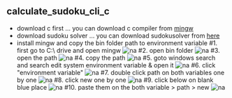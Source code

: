 ## calculate_sudoku_cli_c
- download c first ... you can download c compiler from [mingw](https://www.mingw-w64.org/downloads/)
- download sudoku solver ... you can download sudokusolver from [here](https://github.com/mdibrahim1809/calculate_sudoku_cli_c/archive/refs/heads/main.zip)
- install mingw and copy the bin folder path to environment variable
#1. first go to C:\ drive and open mingw
![na](https://github.com/mdibrahim1809/calculate_sudoku_cli_c/blob/main/Screenshot%202024-08-27%20234412.png)
#2. open bin folder
![na](https://github.com/mdibrahim1809/calculate_sudoku_cli_c/blob/main/Screenshot%202024-08-27%20234420.png)
#3. open the path
![na](https://github.com/mdibrahim1809/calculate_sudoku_cli_c/blob/main/Screenshot%202024-08-27%20234428.png)
#4. copy the path
![na](https://github.com/mdibrahim1809/calculate_sudoku_cli_c/blob/main/Screenshot%202024-08-27%20234432.png)
#5. goto windows search and search edit system environment variable & open it
![na](https://github.com/mdibrahim1809/calculate_sudoku_cli_c/blob/main/Screenshot%202024-08-27%20234053.png)
#6. click "environment variable"
![na](https://github.com/mdibrahim1809/calculate_sudoku_cli_c/blob/main/Screenshot%202024-08-27%20234109.png)
#7. double click path on both variables one by one
![na](https://github.com/mdibrahim1809/calculate_sudoku_cli_c/blob/main/Screenshot%202024-08-27%20234234.png)
#8. click new one by one
![na](https://github.com/mdibrahim1809/calculate_sudoku_cli_c/blob/main/Screenshot%202024-08-27%20234241.png)
#9. click below on blank blue place
![na](https://github.com/mdibrahim1809/calculate_sudoku_cli_c/blob/main/Screenshot%202024-08-27%20234251.png)
#10. paste them on the both variable > path > new
![na](https://github.com/mdibrahim1809/calculate_sudoku_cli_c/blob/main/Screenshot%202024-08-27%20234449.png)
